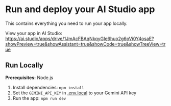 # Run and deploy your AI Studio app

This contains everything you need to run your app locally.

View your app in AI Studio: https://ai.studio/apps/drive/1JmAcFBAqNkqyGIe6huo2g6pVi0Y4osaE?showPreview=true&showAssistant=true&showCode=true&showTreeView=true

## Run Locally

**Prerequisites:**  Node.js


1. Install dependencies:
   `npm install`
2. Set the `GEMINI_API_KEY` in [.env.local](.env.local) to your Gemini API key
3. Run the app:
   `npm run dev`
